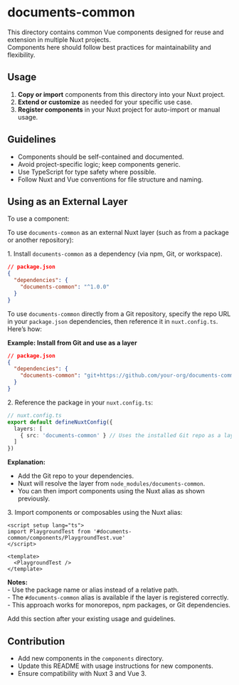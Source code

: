 # documents-common

This directory contains common Vue components designed for reuse and extension in multiple Nuxt projects.  
Components here should follow best practices for maintainability and flexibility.

## Usage

1. **Copy or import** components from this directory into your Nuxt project.
2. **Extend or customize** as needed for your specific use case.
3. **Register components** in your Nuxt project for auto-import or manual usage.

## Guidelines

- Components should be self-contained and documented.
- Avoid project-specific logic; keep components generic.
- Use TypeScript for type safety where possible.
- Follow Nuxt and Vue conventions for file structure and naming.

## Using as an External Layer

To use a component:

To use `documents-common` as an external Nuxt layer (such as from a package or another repository):

1\. Install `documents-common` as a dependency \(via npm, Git, or workspace\)\.

```json
// package.json
{
  "dependencies": {
    "documents-common": "^1.0.0"
  }
}
```
To use `documents-common` directly from a Git repository, specify the repo URL in your `package.json` dependencies, then reference it in `nuxt.config.ts`. Here’s how:

**Example: Install from Git and use as a layer**

```json
// package.json
{
  "dependencies": {
    "documents-common": "git+https://github.com/your-org/documents-common.git"
  }
}
```

2\. Reference the package in your `nuxt.config.ts`:

```typescript
// nuxt.config.ts
export default defineNuxtConfig({
  layers: [
    { src: 'documents-common' } // Uses the installed Git repo as a layer
  ]
})
```

**Explanation:**
- Add the Git repo to your dependencies.
- Nuxt will resolve the layer from `node_modules/documents-common`.
- You can then import components using the Nuxt alias as shown previously.

3\. Import components or composables using the Nuxt alias:

```vue
<script setup lang="ts">
import PlaygroundTest from '#documents-common/components/PlaygroundTest.vue'
</script>

<template>
  <PlaygroundTest />
</template>
```

**Notes:**  
\- Use the package name or alias instead of a relative path.  
\- The `#documents-common` alias is available if the layer is registered correctly.  
\- This approach works for monorepos, npm packages, or Git dependencies.

Add this section after your existing usage and guidelines.

## Contribution

- Add new components in the `components` directory.
- Update this README with usage instructions for new components.
- Ensure compatibility with Nuxt 3 and Vue 3.
